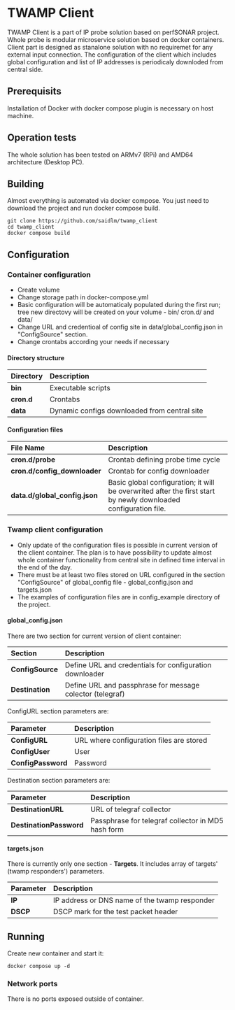# TWAMP Client
TWAMP Client is a part of IP probe solution based on perfSONAR project. Whole probe is modular microservice solution based on docker containers. Client part is designed as stanalone solution with no requiremet for any external input connection. The configuration of the client which includes global configuration and list of IP addresses is periodicaly downloded from central side.

## Prerequisits
Installation of Docker with docker compose plugin is necessary on host machine.

## Operation tests
The whole solution has been tested on ARMv7 (RPi) and AMD64 architecture (Desktop PC).

## Building
Almost everything is automated via docker compose. You just need to download the project and run docker compose build.
```
git clone https://github.com/saidlm/twamp_client
cd twamp_client
docker compose build
```

## Configuration

### Container configuration
* Create volume
* Change storage path in docker-compose.yml
* Basic configuration will be automaticaly populated during the first run; tree new directovy will be created on your volume - bin/ cron.d/ and data/
* Change URL and credentioal of config site in data/global_config.json in "ConfigSource" section. 
* Change crontabs according your needs if necessary

#### Directory structure
| Directory | Description
| :--- | :---
| **bin** | Executable scripts
| **cron.d** | Crontabs
| **data** | Dynamic configs downloaded from central site

#### Configuration files
| File Name | Description 
| :--- | :---
| **cron.d/probe** | Crontab defining probe time cycle
| **cron.d/config_downloader** | Crontab for config downloader
| **data.d/global_config.json** | Basic global configuration; it will be overwrited after the first start by newly downloaded configuration file.

### Twamp client configuration
* Only update of the configuration files is possible in current version of the client container. The plan is to have possibility to update almost whole container functionality from central site in defined time interval in the end of the day.
* There must be at least two files stored on URL configured in the section "ConfigSource" of global_config file - global_config.json and targets.json
* The examples of configuration files are in config_example directory of the project.

#### global_config.json
There are two section for current version of client container:

| Section | Description 
| :--- | :---
| **ConfigSource** | Define URL and credentials for configuration downloader
| **Destination** | Define URL and passphrase for message colector (telegraf)

ConfigURL section parameters are:

| Parameter | Description
| :--- | :---
| **ConfigURL** | URL where configuration files are stored
| **ConfigUser** | User <ptional>
| **ConfigPassword** | Password <optional>

Destination section parameters are:

| Parameter | Description
| :--- | :---
| **DestinationURL** | URL of telegraf collector
| **DestinationPassword** | Passphrase for telegraf collector in MD5 hash form

#### targets.json
There is currently only one section - **Targets**. It includes array of targets' (twamp responders') parameters. 

| Parameter | Description
| :--- | :---
| **IP** | IP address or DNS name of the twamp responder
| **DSCP** | DSCP mark for the test packet header

## Running
Create new container and start it:
```
docker compose up -d
```

### Network ports
There is no ports exposed outside of container.
